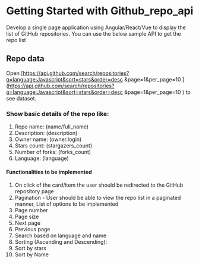 # Getting Started with Github_repo_api

Develop a single page application using Angular/React/Vue to display the list of GitHub  repositories. You can use the below sample API to get the repo list 

## Repo data 
Open [https://api.github.com/search/repositories?q=language:Javascript&sort=stars&order=desc &page=1&per_page=10 ](https://api.github.com/search/repositories?q=language:Javascript&sort=stars&order=desc &page=1&per_page=10 ) tp see dataset.

### Show basic details of the repo like:

1) Repo name: (name/full_name) 
2) Description: (description) 
3) Owner name: (owner.login) 
4) Stars count: (stargazers_count) 
5) Number of forks: (forks_count) 
6) Language: (language) 

#### Functionalities to be implemented 
1) On click of the card/item the user should be redirected to the GitHub repository  page 
2) Pagination - User should be able to view the repo list in a paginated manner, List  of options to be implemented 
 1) Page number 
 2) Page size 
 3) Next page 
 4) Previous page 
3) Search based on language and name 
4) Sorting (Ascending and Descending): 
1) Sort by stars 
2) Sort by Name 
